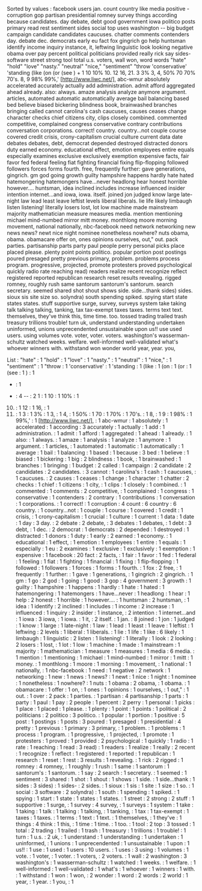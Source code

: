 Sorted by values :
facebook users jan. count country like media positive - corruption gop partisan presidential romney survey things according because candidates. day debate, debt good government iowa politico posts primary read rest sentiment sides social top uses washington -- big budget campaign candidate candidates caucuses. chatter comments contenders day. debate dec. democrats early eu fact fox gingrich go help huntsman identify income inquiry instance, it, leftwing linguistic look looking negative obama over pay percent political politicians provided really rick say sides- software street strong tool total u.s. voters, wall won, word words "hate" "hold" "love" "nasty." "neutral" "nice," "sentiment" "throw 'conservative' 'standing (like (on (or (see ) + 1 10 10% 10. 12 16, 21. 3 3% 3, 4, 50% 70 70% 70's. 8, 9 98% 99%,' [http://www.liwc.net/], abc-wmur absolutely accelerated accurately actually add administration. admit afford aggregated ahead already. also: always. amaze analysis analyze anymore argument. articles, automated automatic automatically average bail balancing based bed believe biased bickering blindness book, brainwashed branches bringing called cannot carolina's cash caucuses, causes ceases change character checks chief citizens city, clips closely combined. commented competitive, complained congress conservative contrary contributions conversation corporations. correct! country. country...not couple course covered credit crisis, crony-capitalism crucial culture current data date debates debates, debt, democrat depended destroyed distracted donors duty earned economy. educational effect, emotion employees entire equals especially examines exclusive exclusively exemption expensive facts, fair favor fed federal feeling fiat fighting financial fixing flip-flopping followed followers forces forms fourth. free, frequently further: gave generations, gingrich. gm god going growth guilty hampshire happens hardly hate hated hatemongering hatemongers have...never headlong hear honest horrible however.... huntsman, idea inclined includes increase influenced insider intention internet...and iowa, iowa. itself. joined jon judged know large late-night law lead least leave leftist levels liberal liberals. lie life likely limbaugh listen listening! literally losers lost, lot low machine made mainstream majority mathematician measure measures media. mention mentioning michael mind-numbed mirror mitt money. monthlong moore morning movement, national nationally, nbc-facebook need network networking new news news? newt nice night nominee nonetheless nowhere? nuts obama, obama. obamacare offer on, ones opinions ourselves, out," out. pack parties. partisanship parts party paul people perry personal picks place placed please. plenty point points politico. popular portion post postings poured presaged pretty previous primary, problem. problems process program. progressive, projected, promote protesters proved psychological quickly radio rate reaching read) readers realize recent recognize reflect registered reported republican research reset results revealing. rigged romney, roughly rush same santorum santorum's santorum. search secretary. seemed shared shot shout shows side. side...thank sides) sides. sioux sis site size so. solyndra) south spending spiked. spying start state states states. stuff supportive surge, survey, surveys system take taking talk talking talking, tanking, tax tax-exempt taxes taxes. terms text text. themselves, they've think this, time time. too. tossed trading trailed trash treasury trillions trouble! turn uk, understand understanding undertaken uninformed, unions unprecendented unsustainable upon us!! use used users. using volumes vote. voter, voter. voters. washington's wasserman-schultz watched weeks. welfare. well-informed well-validated what's whoever winners with. withstand won wonder world year, year. you, 

List :
"hate" : 1
"hold" : 1
"love" : 1
"nasty." : 1
"neutral" : 1
"nice," : 1
"sentiment" : 1
"throw : 1
'conservative' : 1
'standing : 1
(like : 1
(on : 1
(or : 1
(see : 1
) : 1
+ : 1
- : 4
-- : 2
1 : 1
10 : 1
10% : 1
10. : 1
12 : 1
16, : 1
21. : 1
3 : 1
3% : 1
3, : 1
4, : 1
50% : 1
70 : 1
70% : 1
70's. : 1
8, : 1
9 : 1
98% : 1
99%,' : 1
[http://www.liwc.net/], : 1
abc-wmur : 1
absolutely : 1
accelerated : 1
according : 3
accurately : 1
actually : 1
add : 1
administration. : 1
admit : 1
afford : 1
aggregated : 1
ahead : 1
already. : 1
also: : 1
always. : 1
amaze : 1
analysis : 1
analyze : 1
anymore : 1
argument. : 1
articles, : 1
automated : 1
automatic : 1
automatically : 1
average : 1
bail : 1
balancing : 1
based : 1
because : 3
bed : 1
believe : 1
biased : 1
bickering : 1
big : 2
blindness : 1
book, : 1
brainwashed : 1
branches : 1
bringing : 1
budget : 2
called : 1
campaign : 2
candidate : 2
candidates : 2
candidates. : 3
cannot : 1
carolina's : 1
cash : 1
caucuses, : 1
caucuses. : 2
causes : 1
ceases : 1
change : 1
character : 1
chatter : 2
checks : 1
chief : 1
citizens : 1
city, : 1
clips : 1
closely : 1
combined. : 1
commented : 1
comments : 2
competitive, : 1
complained : 1
congress : 1
conservative : 1
contenders : 2
contrary : 1
contributions : 1
conversation : 1
corporations. : 1
correct! : 1
corruption : 4
count : 6
country : 6
country. : 1
country...not : 1
couple : 1
course : 1
covered : 1
credit : 1
crisis, : 1
crony-capitalism : 1
crucial : 1
culture : 1
current : 1
data : 1
date : 1
day : 3
day. : 2
debate : 2
debate, : 3
debates : 1
debates, : 1
debt : 3
debt, : 1
dec. : 2
democrat : 1
democrats : 2
depended : 1
destroyed : 1
distracted : 1
donors : 1
duty : 1
early : 2
earned : 1
economy. : 1
educational : 1
effect, : 1
emotion : 1
employees : 1
entire : 1
equals : 1
especially : 1
eu : 2
examines : 1
exclusive : 1
exclusively : 1
exemption : 1
expensive : 1
facebook : 20
fact : 2
facts, : 1
fair : 1
favor : 1
fed : 1
federal : 1
feeling : 1
fiat : 1
fighting : 1
financial : 1
fixing : 1
flip-flopping : 1
followed : 1
followers : 1
forces : 1
forms : 1
fourth. : 1
fox : 2
free, : 1
frequently : 1
further: : 1
gave : 1
generations, : 1
gingrich : 2
gingrich. : 1
gm : 1
go : 2
god : 1
going : 1
good : 3
gop : 4
government : 3
growth : 1
guilty : 1
hampshire : 1
happens : 1
hardly : 1
hate : 1
hated : 1
hatemongering : 1
hatemongers : 1
have...never : 1
headlong : 1
hear : 1
help : 2
honest : 1
horrible : 1
however.... : 1
huntsman : 2
huntsman, : 1
idea : 1
identify : 2
inclined : 1
includes : 1
income : 2
increase : 1
influenced : 1
inquiry : 2
insider : 1
instance, : 2
intention : 1
internet...and : 1
iowa : 3
iowa, : 1
iowa. : 1
it, : 2
itself. : 1
jan. : 8
joined : 1
jon : 1
judged : 1
know : 1
large : 1
late-night : 1
law : 1
lead : 1
least : 1
leave : 1
leftist : 1
leftwing : 2
levels : 1
liberal : 1
liberals. : 1
lie : 1
life : 1
like : 6
likely : 1
limbaugh : 1
linguistic : 2
listen : 1
listening! : 1
literally : 1
look : 2
looking : 2
losers : 1
lost, : 1
lot : 1
low : 1
machine : 1
made : 1
mainstream : 1
majority : 1
mathematician : 1
measure : 1
measures : 1
media : 6
media. : 1
mention : 1
mentioning : 1
michael : 1
mind-numbed : 1
mirror : 1
mitt : 1
money. : 1
monthlong : 1
moore : 1
morning : 1
movement, : 1
national : 1
nationally, : 1
nbc-facebook : 1
need : 1
negative : 2
network : 1
networking : 1
new : 1
news : 1
news? : 1
newt : 1
nice : 1
night : 1
nominee : 1
nonetheless : 1
nowhere? : 1
nuts : 1
obama : 2
obama, : 1
obama. : 1
obamacare : 1
offer : 1
on, : 1
ones : 1
opinions : 1
ourselves, : 1
out," : 1
out. : 1
over : 2
pack : 1
parties. : 1
partisan : 4
partisanship : 1
parts : 1
party : 1
paul : 1
pay : 2
people : 1
percent : 2
perry : 1
personal : 1
picks : 1
place : 1
placed : 1
please. : 1
plenty : 1
point : 1
points : 1
political : 2
politicians : 2
politico : 3
politico. : 1
popular : 1
portion : 1
positive : 5
post : 1
postings : 1
posts : 3
poured : 1
presaged : 1
presidential : 4
pretty : 1
previous : 1
primary : 3
primary, : 1
problem. : 1
problems : 1
process : 1
program. : 1
progressive, : 1
projected, : 1
promote : 1
protesters : 1
proved : 1
provided : 2
psychological : 1
quickly : 1
radio : 1
rate : 1
reaching : 1
read : 3
read) : 1
readers : 1
realize : 1
really : 2
recent : 1
recognize : 1
reflect : 1
registered : 1
reported : 1
republican : 1
research : 1
reset : 1
rest : 3
results : 1
revealing. : 1
rick : 2
rigged : 1
romney : 4
romney, : 1
roughly : 1
rush : 1
same : 1
santorum : 1
santorum's : 1
santorum. : 1
say : 2
search : 1
secretary. : 1
seemed : 1
sentiment : 3
shared : 1
shot : 1
shout : 1
shows : 1
side. : 1
side...thank : 1
sides : 3
sides) : 1
sides- : 2
sides. : 1
sioux : 1
sis : 1
site : 1
size : 1
so. : 1
social : 3
software : 2
solyndra) : 1
south : 1
spending : 1
spiked. : 1
spying : 1
start : 1
state : 1
states : 1
states. : 1
street : 2
strong : 2
stuff : 1
supportive : 1
surge, : 1
survey : 4
survey, : 1
surveys : 1
system : 1
take : 1
taking : 1
talk : 1
talking : 1
talking, : 1
tanking, : 1
tax : 1
tax-exempt : 1
taxes : 1
taxes. : 1
terms : 1
text : 1
text. : 1
themselves, : 1
they've : 1
things : 4
think : 1
this, : 1
time : 1
time. : 1
too. : 1
tool : 2
top : 3
tossed : 1
total : 2
trading : 1
trailed : 1
trash : 1
treasury : 1
trillions : 1
trouble! : 1
turn : 1
u.s. : 2
uk, : 1
understand : 1
understanding : 1
undertaken : 1
uninformed, : 1
unions : 1
unprecendented : 1
unsustainable : 1
upon : 1
us!! : 1
use : 1
used : 1
users : 10
users. : 1
uses : 3
using : 1
volumes : 1
vote. : 1
voter, : 1
voter. : 1
voters, : 2
voters. : 1
wall : 2
washington : 3
washington's : 1
wasserman-schultz : 1
watched : 1
weeks. : 1
welfare. : 1
well-informed : 1
well-validated : 1
what's : 1
whoever : 1
winners : 1
with. : 1
withstand : 1
won : 1
won, : 2
wonder : 1
word : 2
words : 2
world : 1
year, : 1
year. : 1
you, : 1
